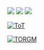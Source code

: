 <img src='https://skillicons.dev/icons?i=github,unity,visualstudio,git,dotnet,cs' />

<img src='https://github-readme-streak-stats.herokuapp.com/?user=JieGeLovesDengDuaLang' />

<span>

  <img src='https://github-readme-stats.vercel.app/api?username=JieGeLovesDengDuaLang&show_icons=true' />

</span>

[![ToT](https://github-readme-stats.vercel.app/api/pin/?username=ModLaboratory&repo=TheOtherThem&show_owner=true)](https://github.com/ModLaboratory/TheOtherThem)

[![TORGM](https://github-readme-stats.vercel.app/api/pin/?username=JieGeLovesDengDuaLang&repo=TheOtherRoles-GM&show_owner=true)](https://github.com/JieGeLovesDengDuaLang/TheOtherRoles-GM)
